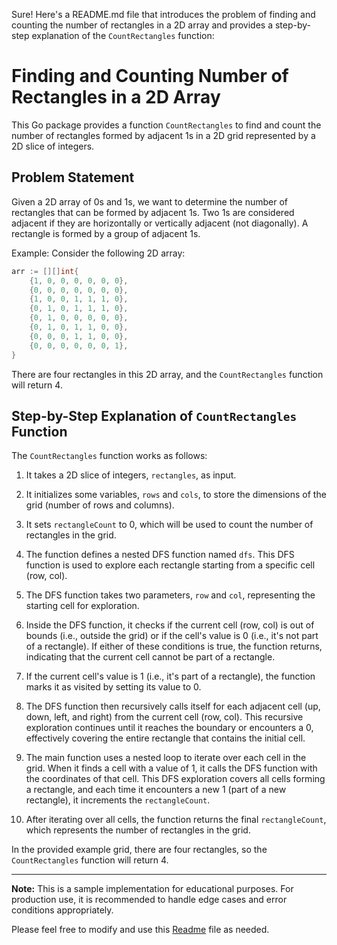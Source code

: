 Sure! Here's a README.md file that introduces the problem of finding and counting the number of rectangles in a 2D array and provides a step-by-step explanation of the `CountRectangles` function:

# Finding and Counting Number of Rectangles in a 2D Array

This Go package provides a function `CountRectangles` to find and count the number of rectangles formed by adjacent 1s in a 2D grid represented by a 2D slice of integers.

## Problem Statement

Given a 2D array of 0s and 1s, we want to determine the number of rectangles that can be formed by adjacent 1s. Two 1s are considered adjacent if they are horizontally or vertically adjacent (not diagonally). A rectangle is formed by a group of adjacent 1s.

Example:
Consider the following 2D array:

```go
arr := [][]int{
    {1, 0, 0, 0, 0, 0, 0},
    {0, 0, 0, 0, 0, 0, 0},
    {1, 0, 0, 1, 1, 1, 0},
    {0, 1, 0, 1, 1, 1, 0},
    {0, 1, 0, 0, 0, 0, 0},
    {0, 1, 0, 1, 1, 0, 0},
    {0, 0, 0, 1, 1, 0, 0},
    {0, 0, 0, 0, 0, 0, 1},
}
```

There are four rectangles in this 2D array, and the `CountRectangles` function will return 4.

## Step-by-Step Explanation of `CountRectangles` Function

The `CountRectangles` function works as follows:

1. It takes a 2D slice of integers, `rectangles`, as input.

2. It initializes some variables, `rows` and `cols`, to store the dimensions of the grid (number of rows and columns).

3. It sets `rectangleCount` to 0, which will be used to count the number of rectangles in the grid.

4. The function defines a nested DFS function named `dfs`. This DFS function is used to explore each rectangle starting from a specific cell (row, col).

5. The DFS function takes two parameters, `row` and `col`, representing the starting cell for exploration.

6. Inside the DFS function, it checks if the current cell (row, col) is out of bounds (i.e., outside the grid) or if the cell's value is 0 (i.e., it's not part of a rectangle). If either of these conditions is true, the function returns, indicating that the current cell cannot be part of a rectangle.

7. If the current cell's value is 1 (i.e., it's part of a rectangle), the function marks it as visited by setting its value to 0.

8. The DFS function then recursively calls itself for each adjacent cell (up, down, left, and right) from the current cell (row, col). This recursive exploration continues until it reaches the boundary or encounters a 0, effectively covering the entire rectangle that contains the initial cell.

9. The main function uses a nested loop to iterate over each cell in the grid. When it finds a cell with a value of 1, it calls the DFS function with the coordinates of that cell. This DFS exploration covers all cells forming a rectangle, and each time it encounters a new 1 (part of a new rectangle), it increments the `rectangleCount`.

10. After iterating over all cells, the function returns the final `rectangleCount`, which represents the number of rectangles in the grid.

In the provided example grid, there are four rectangles, so the `CountRectangles` function will return 4.

---

**Note:** This is a sample implementation for educational purposes. For production use, it is recommended to handle edge cases and error conditions appropriately.

Please feel free to modify and use this [Readme](README.md) file as needed.
